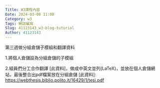 ```yaml
---
Title: W3課程內容
Date: 2024-03-08 11:00
Category: w3
Tags: 網誌編寫
Slug: 41123143_w3-blog-tutorial
Author: 41123143
---
```


第三週做分組倉儲子模組和翻譯資料

<!-- PELICAN_END_SUMMARY -->

1.將個人倉儲設為分組倉儲的子模組

2.組員們分工合作翻譯 [此資料]，做成中英文並列(LaTeX)，並放在個人倉儲網站，最後整合出pdf檔案放在分組倉儲
[此資料]:
https://webthesis.biblio.polito.it/16429/1/tesi.pdf